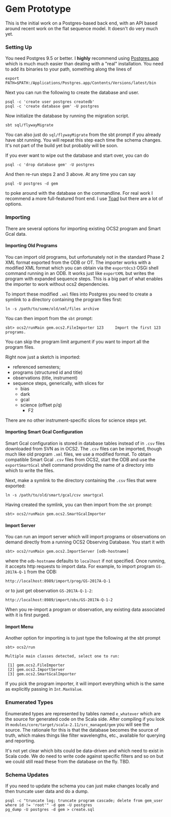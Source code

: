
# Gem Prototype

This is the initial work on a Postgres-based back end, with an API based around recent work on the flat sequence model. It doesn't do very much yet.

### Setting Up

You need Postgres 9.5 or better. I **highly** recommend using [Postgres.app](http://postgresapp.com/) which is much much easier than dealing with a "real" installation. You need to add its binaries to your path, something along the lines of

```
export PATH=$PATH:/Applications/Postgres.app/Contents/Versions/latest/bin
```

Next you can run the following to create the database and user.

```
psql -c 'create user postgres createdb'
psql -c 'create database gem' -U postgres
```

Now initialize the database by running the migration script.

```
sbt sql/flywayMigrate
```

You can also just do `sql/flywayMigrate` from the sbt prompt if you already have sbt running. You will repeat this step each time the schema changes. It's not part of the build yet but probably will be soon.

If you ever want to wipe out the database and start over, you can do

```
psql -c 'drop database gem' -U postgres
```

And then re-run steps 2 and 3 above. At any time you can say

```
psql -U postgres -d gem
```

to poke around with the database on the commandline. For real work I recommend a more full-featured front end. I use [Toad](https://www.toadworld.com/products/toad-mac-edition) but there are a lot of options.

### Importing

There are several options for importing existing OCS2 program and Smart Gcal data.

#### Importing Old Programs

You can import old programs, but unfortunately not in the standard Phase 2 XML format exported from the ODB or OT. The importer works with a modified XML format which you can obtain via the `exportOcs3` OSGi shell command running in an ODB.  It works just like `exportXML` but writes the program with expanded sequence steps.  This is a big part of what enables the importer to work without ocs2 dependencies.

To import these modified `.xml` files into Postgres you need to create a symlink to a directory containing the program files first:

```
ln -s /path/to/some/old/xml/files archive
```

You can then import from the `sbt` prompt:

```
sbt> ocs2/runMain gem.ocs2.FileImporter 123     Import the first 123 programs.
```

You can skip the program limit argument if you want to import all the program files.

Right now just a sketch is imported:

- referenced semesters;
- programs (structured id and title)
- observations (title, instrument)
- sequence steps, generically, with slices for
  - bias
  - dark
  - gcal
  - science (offset p/q)
    - F2

There are no other instrument-specific slices for science steps yet.


#### Importing Smart Gcal Configuration

Smart Gcal configuration is stored in database tables instead of in `.csv` files downloaded from SVN as in OCS2.  The `.csv` files can be imported, though much like old program `.xml` files, we use a modified format.  To obtain compatible Smart Gcal `.csv` files from OCS2, start the ODB and use the `exportSmartGcal` shell command providing the name of a directory into which to write the files.

Next, make a symlink to the directory containing the `.csv` files that were exported:

```
ln -s /path/to/old/smart/gcal/csv smartgcal
```

Having created the symlink, you can then import from the `sbt` prompt:

```
sbt> ocs2/runMain gem.ocs2.SmartGcalImporter
```

#### Import Server

You can run an import server which will import programs or observations on demand directly from a running OCS2 Observing Database.  You start it with

```
sbt> ocs2/runMain gem.ocs2.ImportServer [odb-hostname]
```

where the `odb-hostname` defaults to `localhost` if not specified.  Once running, it accepts http requests to import data.  For example, to import program `GS-2017A-Q-1` from the ODB:

```
http://localhost:8989/import/prog/GS-2017A-Q-1
```

or to just get observation `GS-2017A-Q-1-2`:

```
http://localhost:8989/import/obs/GS-2017A-Q-1-2
```

When you re-import a program or observation, any existing data associated with it is first purged.


#### Import Menu

Another option for importing is to just type the following at the sbt prompt

```
sbt> ocs2/run

Multiple main classes detected, select one to run:

 [1] gem.ocs2.FileImporter
 [2] gem.ocs2.ImportServer
 [3] gem.ocs2.SmartGcalImporter
```

If you pick the program importer, it will import everything which is the same as explicitly passing in `Int.MaxValue`.


### Enumerated Types

Enumerated types are represented by tables named `e_whatever` which are the source for generated code on the Scala side. After compiling if you look in `modules/core/target/scala-2.11/src_managed/gem` you will see the source. The rationale for this is that the database becomes the source of truth, which makes things like filter wavelengths, etc., available for querying and reporting.

It's not yet clear which bits could be data-driven and which need to exist in Scala code. We do need to write code against specific filters and so on but we could still read these from the database on the fly. TBD.

### Schema Updates

If you need to update the schema you can just make changes locally and then truncate user data and do a dump.

```
psql -c "truncate log; truncate program cascade; delete from gem_user where id != 'root'" -d gem -U postgres
pg_dump -U postgres -d gem > create.sql
```
